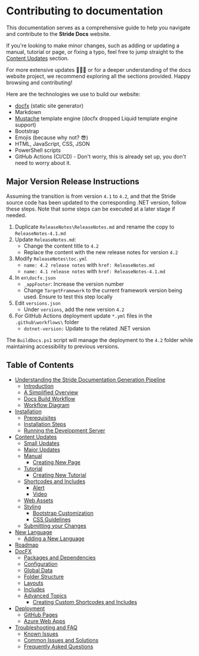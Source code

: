 # Contributing to documentation
This documentation serves as a comprehensive guide to help you navigate and contribute to the **Stride Docs** website.

If you're looking to make minor changes, such as adding or updating a manual, tutorial or page, or fixing a typo, feel free to jump straight to the [Content Updates](content.md#content-updates) section.

For more extensive updates 🤯🤦‍♂️ or for a deeper understanding of the docs website project, we recommend exploring all the sections provided. Happy browsing and contributing!

Here are the technologies we use to build our website:

- [docfx](https://dotnet.github.io/docfx/index.html) (static site generator)
- Markdown
- [Mustache](https://mustache.github.io/) template engine (docfx dropped Liquid template engine support)
- Bootstrap
- Emojis (because why not? 😎)
- HTML, JavaScript, CSS, JSON
- PowerShell scripts
- GitHub Actions (CI/CD) - Don't worry, this is already set up, you don't need to worry about it.

## Major Version Release Instructions

Assuming the transition is from version `4.1` to `4.2`, and that the Stride source code has been updated to the corresponding .NET version, follow these steps. Note that some steps can be executed at a later stage if needed.

1. Duplicate `ReleaseNotes\ReleaseNotes.md` and rename the copy to `ReleaseNotes-4.1.md`
1. Update `ReleaseNotes.md`:
   - Change the content title to `4.2`
   - Replace the content with the new release notes for version `4.2`
1. Modify `ReleaseNotes\toc.yml`
   - `name: 4.2 release notes` with `href: ReleaseNotes.md`
   - `name: 4.1 release notes` with `href: ReleaseNotes-4.1.md`
1. In `en\docfx.json`
   - `_appFooter`: Increase the version number
   - Change `TargetFramework` to the current framework version being used. Ensure to test this step locally
1. Edit `versions.json`
   - Under `versions`, add the new version `4.2`
1. For GitHub Actions deployment update `*.yml` files in the `.github\workflows\` folder
   - `dotnet-version:` Update to the related .NET version

The `BuildDocs.ps1` script will manage the deployment to the `4.2` folder while maintaining accessibility to previous versions.

## Table of Contents

- [Understanding the Stride Documentation Generation Pipeline](documentation-generation-pipeline.md)
    - [Introduction](documentation-generation-pipeline.md#introduction)
    - [A Simplified Overview](documentation-generation-pipeline.md#a-simplified-overview)
    - [Docs Build Workflow](documentation-generation-pipeline.md#docs-build-workflow)
    - [Workflow Diagram](documentation-generation-pipeline.md#workflow-diagram)
- [Installation](installation.md)
    - [Prerequisites](installation.md#prerequisites)
    - [Installation Steps](installation.md#installation-steps)
    - [Running the Development Server](installation.md#running-the-development-server)
- [Content Updates](content.md#content-updates)
    - [Small Updates](content.md#small-updates)
    - [Major Updates](content.md#major-updates)
    - [Manual](content.md#manual)
      - [Creating New Page](content.md#creating-new-manual-page)
    - [Tutorial](content.md#tutorial)
      - [Creating New Tutorial](content.md#creating-new-tutorial-page)
    - [Shortcodes and Includes](content.md#shortcodes-and-includes)
      - [Alert](content.md#alert)
      - [Video](content.md#video)
    - [Web Assets](content.md#web-assets)
    - [Styling](content.md#styling)
      - [Bootstrap Customization](content.md#bootstrap-customization)
      - [CSS Guidelines](content.md#css-guidelines)
    - [Submitting your Changes](content.md#submitting-your-changes)
- [New Language](new-language.md)
    - [Adding a New Language](new-language.md#adding-a-new-language)
- [Roadmap](roadmap.md)
- [DocFX](docfx.md)
    - [Packages and Dependencies](docfx.md#packages-and-dependencies)
    - [Configuration](docfx.md#configuration)
    - [Global Data](docfx.md#global-data)
    - [Folder Structure](docfx.md#folder-structure)
    - [Layouts](docfx.md#layouts)
    - [Includes](docfx.md#includes)
    - [Advanced Topics](docfx.md#advanced-topics)
        - [Creating Custom Shortcodes and Includes](docfx.md#creating-custom-shortcodes-and-includes)
- [Deployment](deployment.md)
    - [GitHub Pages](deployment.md#github-pages)
    - [Azure Web Apps](deployment.md#azure-web-apps)
- [Troubleshooting and FAQ](troubleshooting-and-faq.md)
    - [Known Issues](troubleshooting-and-faq.md#known-issues)
    - [Common Issues and Solutions](troubleshooting-and-faq.md#common-issues-and-solutions)
    - [Frequently Asked Questions](troubleshooting-and-faq.md#frequently-asked-questions)